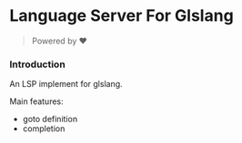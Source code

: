 # Language Server For Glslang
> Powered by ❤️

### Introduction

An LSP implement for glslang.

Main features:

- goto definition
- completion
